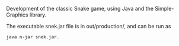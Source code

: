 Development of the classic Snake game, using Java and the Simple-Graphics library.

The executable snek.jar file is in out/production/, and can be run as 

```sh
java n-jar snek.jar.
```

